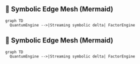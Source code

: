 
## 🔁 Symbolic Edge Mesh (Mermaid)

```mermaid
graph TD
  QuantumEngine -->|Streaming symbolic delta| FactorEngine
```

## 🔁 Symbolic Edge Mesh (Mermaid)

```mermaid
graph TD
  QuantumEngine -->|Streaming symbolic delta| FactorEngine
```
